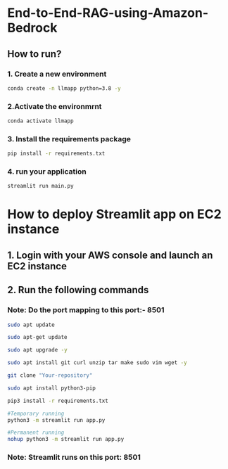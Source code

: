 # End-to-End-RAG-using-Amazon-Bedrock

## How to run?

### 1. Create a new environment

```bash
conda create -n llmapp python=3.8 -y
```

### 2.Activate the environmrnt
```bash
conda activate llmapp 
```

### 3. Install the requirements package
```bash
pip install -r requirements.txt
```

### 4. run your application
```bash
streamlit run main.py
```



# How to deploy Streamlit app on EC2 instance

## 1. Login with your AWS console and launch an EC2 instance

## 2. Run the following commands

### Note: Do the port mapping to this port:- 8501

```bash
sudo apt update
```


```bash
sudo apt-get update
```

```bash
sudo apt upgrade -y
```

```bash
sudo apt install git curl unzip tar make sudo vim wget -y
```

```bash
git clone "Your-repository"
```

```bash
sudo apt install python3-pip
```

```bash
pip3 install -r requirements.txt
```

```bash
#Temporary running
python3 -m streamlit run app.py
```


```bash
#Permanent running
nohup python3 -m streamlit run app.py
```
### Note: Streamlit runs on this port: 8501



